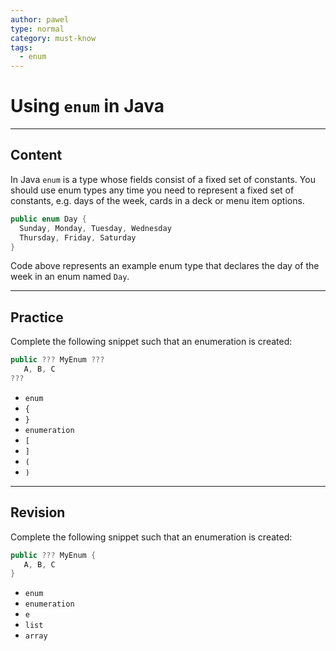 ```yaml
---
author: pawel
type: normal
category: must-know
tags:
  - enum
---
```


# Using `enum` in Java


---

## Content

In Java `enum` is a type whose fields consist of a fixed set of constants. You should use enum types any time you need to represent a fixed set of constants, e.g. days of the week, cards in a deck or menu item options. 

```java
public enum Day {
  Sunday, Monday, Tuesday, Wednesday
  Thursday, Friday, Saturday
}
```

Code above represents an example enum type that declares the day of the week in an enum named `Day`.


---

## Practice

Complete the following snippet such that an enumeration is created:

```java
public ??? MyEnum ???
   A, B, C 
???
```

- `enum` 
- `{` 
- `}` 
- `enumeration` 
- `[` 
- `]` 
- `(` 
- `)`


---

## Revision

Complete the following snippet such that an enumeration is created:

```java
public ??? MyEnum {
   A, B, C 
}
```

- `enum` 
- `enumeration` 
- `e` 
- `list` 
- `array`
